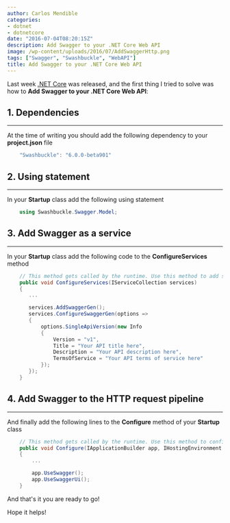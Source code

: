 ```yaml
---
author: Carlos Mendible
categories:
- dotnet
- dotnetcore
date: "2016-07-04T08:20:15Z"
description: Add Swagger to your .NET Core Web API
image: /wp-content/uploads/2016/07/AddSwaggerHttp.png
tags: ["Swagger", "Swashbuckle", "WebAPI"]
title: Add Swagger to your .NET Core Web API
---
```

Last week <a href="https://www.microsoft.com/net/core" target="_blank">.NET Core</a> was released, and the first thing I tried to solve was how to **Add Swagger to your .NET Core Web API**:

## 1. Dependencies
---
At the time of writing you should add the following dependency to your **project.json** file 
    
``` csharp
    "Swashbuckle": "6.0.0-beta901"
```

## 2. Using statement
---
In your **Startup** class add the following using statement 
    
``` csharp
    using Swashbuckle.Swagger.Model;
```

## 3. Add Swagger as a service
---
In your **Startup** class add the following code to the **ConfigureServices** method 
    
``` csharp
    // This method gets called by the runtime. Use this method to add services to the container.
    public void ConfigureServices(IServiceCollection services)
    {
       ...

       services.AddSwaggerGen();
       services.ConfigureSwaggerGen(options =>
       {
           options.SingleApiVersion(new Info
           {
               Version = "v1",
               Title = "Your API title here",
               Description = "Your API description here",
               TermsOfService = "Your API terms of service here"
           });
       });
    }
```

## 4. Add Swagger to the HTTP request pipeline
---
And finally add the following lines to the **Configure** method of your **Startup** class 
    
``` csharp
    // This method gets called by the runtime. Use this method to configure the HTTP request pipeline.
    public void Configure(IApplicationBuilder app, IHostingEnvironment env, ILoggerFactory loggerFactory)
    {
        ...

        app.UseSwagger();
        app.UseSwaggerUi();
    }
```

And that's it you are ready to go!

Hope it helps!
